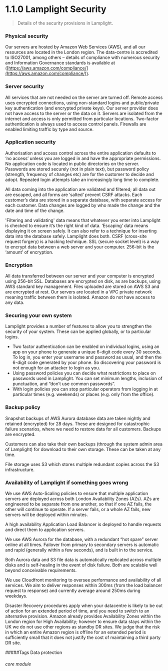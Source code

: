 # 1.1.0   Lamplight Security

> Details of the security provisions in Lamplight.

### Physical security

Our servers are hosted by Amazon Web Services (AWS), and all our resources are located in the London region.  The data-centre is accredited to ISO27001, among others – details of compliance with numerous security and Information Governance standards is available at ([https://aws.amazon.com/compliance/](https://aws.amazon.com/compliance/)).

### Server security

All services that are not needed on the server are turned off. Remote access uses encrypted connections, using non-standard logins and public/private key authentication (and encrypted private keys). Our server provider does not have access to the server or the data on it. Servers are isolated from the internet and access is only permitted from particular locations.  Two-factor authentication is always used to access control panels.  Firewalls are enabled limiting traffic by type and source.

### Application security

Authorisation and access control across the entire application defaults to ‘no access’ unless you are logged in and have the appropriate permissions. No application code is located in public directories on the server. Passwords are stored securely (not in plain text), but password policy (strength, frequency of changes etc) are for the customer to decide and adopt.  Repeated login attempts take an increasingly long time to complete.

All data coming into the application are validated and filtered; all data out are escaped, and all forms are ‘salted’ prevent CSRF attacks.  Each customer’s data are stored in a separate database, with separate access for each customer.  Data changes are logged by who made the change and the date and time of the change.

'Filtering and validating' data means that whatever you enter into Lamplight is checked to ensure it’s the right kind of data. ‘Escaping’ data means displaying it on screen safely. It can also refer to a technique for inserting data into the database safely. Lamplight does both. CSRF (cross-site request forgery) is a hacking technique. SSL (secure socket level) is a way to encrypt data between a web server and your computer. 256-bit is the ‘amount’ of encryption.

### Encryption

All data transferred between our server and your computer is encrypted using 256-bit SSL.  Databases are encrypted on disk, as are backups, using AWS standard key management.  Files uploaded are stored on AWS S3 and are encrypted at rest.  Our servers are located in a VPC private network meaning traffic between them is isolated.  Amazon do not have access to any data.

### Securing your own system

Lamplight provides a number of features to allow you to strengthen the security of your system.  These can be applied globally, or to particular logins.  

- Two factor authentication can be enabled on individual logins, using an app on your phone to generate a unique 6-digit code every 30 seconds. To log in, you enter your username and password as usual, and then the 6-digit code generated by your phone.  So discovering your password is not enough for an attacker to login as you.
- Using password policies you can decide what restrictions to place on passwords used in Lamplight.  You can set minimum lengths, inclusion of punctuation, and “don’t use common passwords”.
- With login policies you can stop particular operators from logging in at particular times (e.g. weekends) or places (e.g. only from the office).

### Backup policy

Snapshot backups of AWS Aurora database data are taken nightly and retained (encrypted) for 28 days.  These are designed for catastrophic failure scenarios, where we need to restore data for all customers.  Backups are encrypted.

Customers can also take their own backups (through the system admin area of Lamplight) for download to their own storage.  These can be taken at any time.

File storage uses S3 which stores multiple redundant copies across the S3 infrastructure.

### Availability of Lamplight if something goes wrong

We use AWS Auto-Scaling policies to ensure that multiple application servers are deployed across both London Availability Zones (AZs).  AZs are engineered to be separate from one another, so that if one AZ fails, the other will continue to operate.  If a server fails, or a whole AZ fails, new servers will be deployed within minutes.

A high availability Application Load Balancer is deployed to handle requests and direct them to application servers.

We use AWS Aurora for the database, with a redundant “hot spare” server online at all times.  Failover from primary to secondary servers is automatic and rapid (generally within a few seconds), and is built in to the service.

Both Aurora data and S3 file data is automatically replicated across multiple disks and is self-healing in the event of disk failure.  Both are scalable well beyond conceivable requirements.

We use Cloudfront monitoring to oversee performance and availability of all services.  We aim to deliver responses within 300ms (from the load balancer request to response) and currently average around 250ms during weekdays.

Disaster Recovery procedures apply when your datacentre is likely to be out of action for an extended period of time, and you need to switch to an alternative provision. Amazon already provides Availability Zones within the London region for High Availability; however to ensure data stays within the UK we do not use other regions as standby DR sites. We judge that the risk in which an entire Amazon region is offline for an extended period is sufficiently small that it does not justify the cost of maintaining a third party DR site.


#####Tags
Data protection



###### core module
